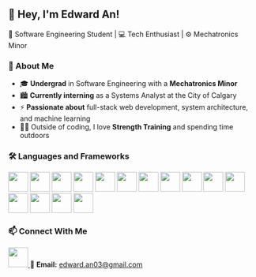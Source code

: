 ## 👋 Hey, I'm Edward An!  
🚀 Software Engineering Student | 💻 Tech Enthusiast | ⚙️ Mechatronics Minor  

### 📌 About Me  
- 🎓 **Undergrad** in Software Engineering with a **Mechatronics Minor**  
- 🏙️ **Currently interning** as a Systems Analyst at the City of Calgary  
- ⚡ **Passionate about** full-stack web development, system architecture, and machine learning
- 🏋️‍♂️ Outside of coding, I love **Strength Training** and spending time outdoors

### 🛠️ Languages and Frameworks
<p align="left">
  <img src="https://img.shields.io/badge/React-61DAFB?style=for-the-badge&logo=react&logoColor=black&label=" height="40"/>
  <img src="https://img.shields.io/badge/JavaScript-F7DF1E?style=for-the-badge&logo=javascript&logoColor=black&label=" height="40"/>
  <img src="https://img.shields.io/badge/CSS-1572B6?style=for-the-badge&logo=css3&logoColor=white&label=" height="40"/>
  <img src="https://img.shields.io/badge/TailwindCSS-38B2AC?style=for-the-badge&logo=tailwind-css&logoColor=white&label=" height="40"/>
  <img src="https://img.shields.io/badge/HTML-E34F26?style=for-the-badge&logo=html5&logoColor=white&label=" height="40"/>
  <img src="https://img.shields.io/badge/Node.js-339933?style=for-the-badge&logo=node.js&logoColor=white&label=" height="40"/>
  <img src="https://img.shields.io/badge/Express.js-000000?style=for-the-badge&logo=express&logoColor=white&label=" height="40"/>
  <img src="https://img.shields.io/badge/MongoDB-47A248?style=for-the-badge&logo=mongodb&logoColor=white&label=" height="40"/>
  <img src="https://img.shields.io/badge/AWS-FF9900?style=for-the-badge&logo=amazonaws&logoColor=white&label=" height="40"/>
  <img src="https://img.shields.io/badge/MySQL-4479A1?style=for-the-badge&logo=mysql&logoColor=white&label=" height="40"/>
  <img src="https://img.shields.io/badge/Git-F05032?style=for-the-badge&logo=git&logoColor=white&label=" height="40"/>
  <img src="https://img.shields.io/badge/Java-007396?style=for-the-badge&logo=java&logoColor=white&label=" height="40"/>
  <img src="https://img.shields.io/badge/Python-3776AB?style=for-the-badge&logo=python&logoColor=white&label=" height="40"/>
  <img src="https://img.shields.io/badge/C%2B%2B-00599C?style=for-the-badge&logo=c%2B%2B&logoColor=white&label=" height="40"/>
  <img src="https://img.shields.io/badge/C%23-239120?style=for-the-badge&logo=csharp&logoColor=white&label=" height="40"/>
</p>

### 📫 Connect With Me  
<p>
  <a href="https://www.linkedin.com/in/edward-an/" target="_blank">
    <img src="https://img.shields.io/badge/LinkedIn-0077B5?style=for-the-badge&logo=linkedin&logoColor=white&label=" height="40"/>
  </a> 
  📧 <strong>Email:</strong> <a href="mailto:edward.an03@gmail.com">edward.an03@gmail.com</a>
</p>
